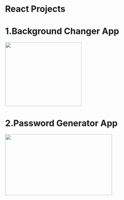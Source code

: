# React Projects

<h1>1.Background Changer App</h1>
   <img src="https://github.com/priyanka2619/REACT-PROJECT/assets/74972482/9e774410-ca97-43f4-9711-4295bb0d17e0" width="250px" height="210px">

<h1>2.Password Generator App</h1>
   <img src="https://github.com/priyanka2619/REACT-PROJECT/assets/74972482/4b38b69c-33a5-4aba-bf66-309ee85dbe38" width="350px" height="200px">

